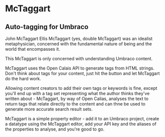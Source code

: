 # McTaggart
## Auto-tagging for Umbraco



John McTaggart Ellis McTaggart (yes, double McTaggart) was an idealist metaphysician, concerned with the fundamental nature of being and the world that encompasses it.

This McTaggart is only concerned with understanding Umbraco content.

McTaggart uses the Open Calais API to generate tags from HTML strings. Don't think about tags for your content, just hit the button and let McTaggart do the hard work.

Allowing content creators to add their own tags or keywords is fine, except you'll end up with a tag set representing what the author thinks they've written about - McTaggart, by way of Open Calias, analyses the text to return tags that relate directly to the content and can thne be used to generate more accurate search result sets.

McTaggart is a simple property editor - add it to an Umbraco project, create a datatype using the McTaggart editor, add your API key and the aliases of the properties to analyse, and you're good to go.